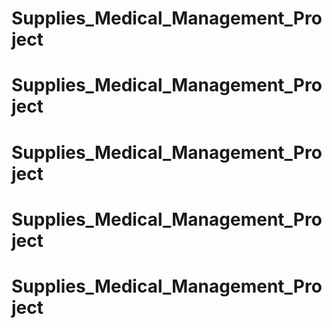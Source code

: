 # Supplies_Medical_Management_Project
# Supplies_Medical_Management_Project
# Supplies_Medical_Management_Project
# Supplies_Medical_Management_Project
# Supplies_Medical_Management_Project
